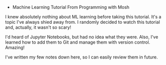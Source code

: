 * Machine Learning Tutorial
From Programming with Mosh

I knew absolutely nothing about ML learning before taking this tutorial. It's a topic I've always shied away from. I randomly decided to watch this tutorial and, 
actually, it wasn't so scary!

I'd heard of Jupyter Notebooks, but had no idea what they were. Also, I've learned how to add them to Git and manage them with version control. Amazing!

I've written my few notes down here, so I can easily review them in future. 
